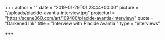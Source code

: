 +++
author = ""
date = "2019-01-29T01:28:44+00:00"
picture = "/uploads/placide-avantia-interview.jpg"
projecturl = "https://scene360.com/art/109400/placide-avantia-interview/"
quote = "Darkened Ink"
title = "Interview with Placide Avantia "
type = "interviews"

+++
